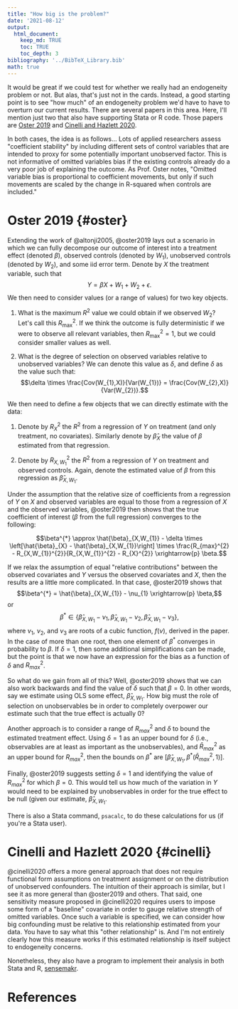 ```yaml
---
title: "How big is the problem?"
date: '2021-08-12'
output: 
  html_document:
    keep_md: TRUE
    toc: TRUE
    toc_depth: 3
bibliography: '../BibTeX_Library.bib'
math: true
---
```




It would be great if we could test for whether we really had an endogeneity problem or not. But alas, that's just not in the cards. Instead, a good starting point is to see "how much" of an endogeneity problem we'd have to have to overturn our current results. There are several papers in this area. Here, I'll mention just two that also have supporting Stata or R code. Those papers are [Oster 2019](#oster) and [Cinelli and Hazlett 2020](#cinelli).

In both cases, the idea is as follows... Lots of applied researchers assess "coefficient stability" by including different sets of control variables that are intended to proxy for some potentially important unobserved factor. This is not informative of omitted variables bias if the existing controls already do a very poor job of explaining the outcome. As Prof. Oster notes, "Omitted variable bias is proportional to coefficient movements, but only if such movements are scaled by the change in R-squared when controls are included."


# Oster 2019 {#oster}

Extending the work of @altonji2005, @oster2019 lays out a scenario in which we can fully decompose our outcome of interest into a treatment effect (denoted $\beta$), observed controls (denoted by $W_{1}$), unobserved controls (denoted by $W_{2}$), and some iid error term. Denote by $X$ the treatment variable, such that $$Y = \beta X + W_{1} + W_{2} + \epsilon.$$ We then need to consider values (or a range of values) for two key objects. 

1. What is the maximum $R^2$ value we could obtain if we observed $W_{2}$? Let's call this $R_{\text{max}}^{2}$. If we think the outcome is fully deterministic if we were to observe all relevant variables, then $R_{\text{max}}^{2}=1$, but we could consider smaller values as well.

2. What is the degree of selection on observed variables relative to unobserved variables? We can denote this value as $\delta$, and define $\delta$ as the value such that: $$\delta \times \frac{Cov(W_{1},X)}{Var(W_{1})} = \frac{Cov(W_{2},X)}{Var(W_{2})}.$$

We then need to define a few objects that we can directly estimate with the data:

1. Denote by $R^{2}_{X}$ the $R^{2}$ from a regression of $Y$ on treatment (and only treatment, no covariates). Similarly denote by $\hat{\beta}_{X}$ the value of $\beta$ estimated from that regression. 

2. Denote by $R^{2}_{X,W_{1}}$ the $R^{2}$ from a regression of $Y$ on treatment and observed controls. Again, denote the estimated value of $\beta$ from this regression as $\hat{\beta}_{X, W_{1}}$. 

Under the assumption that the relative size of coefficients from a regression of $Y$ on $X$ and observed variables are equal to those from a regression of $X$ and the observed variables, @oster2019 then shows that the true coefficient of interest ($\beta$ from the full regression) converges to the following:

$$\beta^{*} \approx \hat{\beta}_{X,W_{1}} - \delta \times \left[\hat{\beta}_{X} - \hat{\beta}_{X,W_{1}}\right] \times \frac{R_{max}^{2} - R_{X,W_{1}}^{2}}{R_{X,W_{1}}^{2} - R_{X}^{2}} \xrightarrow{p} \beta.$$

If we relax the assumption of equal "relative contributions" between the observed covariates and $Y$ versus the observed covariates and $X$, then the results are a little more complicated. In that case, @oster2019 shows that $$\beta^{*} = \hat{\beta}_{X,W_{1}} - \nu_{1} \xrightarrow{p} \beta,$$ or $$\beta^{*} \in \left\{ \hat{\beta}_{X,W_{1}} - \nu_{1}, \hat{\beta}_{X,W_{1}} - \nu_{2}, \hat{\beta}_{X,W_{1}} - \nu_{3} \right\},$$
where $\nu_{1}$, $\nu_{2}$, and $\nu_{3}$ are roots of a cubic function, $f(\nu)$, derived in the paper. In the case of more than one root, then one element of $\beta^{*}$ converges in probability to $\beta$. If $\delta=1$, then some additional simplifications can be made, but the point is that we now have an expression for the bias as a function of $\delta$ and $R^{2}_{max}$. 

So what do we gain from all of this? Well, @oster2019 shows that we can also work backwards and find the value of $\delta$ such that $\beta=0$. In other words, say we estimate using OLS some effect, $\hat{\beta}_{X, W_{1}}$. How big must the role of selection on unobservables be in order to completely overpower our estimate such that the true effect is actually 0? 

Another approach is to consider a range of $R^{2}_{max}$ and $\delta$ to bound the estimated treatment effect. Using $\delta=1$ as an upper bound for $\delta$ (i.e., observables are at least as important as the unobservables), and $\bar{R}^{2}_{max}$ as an upper bound for $R^{2}_{max}$, then the bounds on $\beta^{*}$ are $\left[ \hat{\beta}_{X,W_{1}}, \beta^{*}(\bar{R}^{2}_{max}, 1) \right]$.

Finally, @oster2019 suggests setting $\delta=1$ and identifying the value of $R^{2}_{max}$ for which $\beta=0$. This would tell us how much of the variation in $Y$ would need to be explained by unobservables in order for the true effect to be null (given our estimate, $\hat{\beta}_{X,W_{1}}$.

There is also a Stata command, `psacalc`, to do these calculations for us (if you're a Stata user). 

# Cinelli and Hazlett 2020 {#cinelli}

@cinelli2020 offers a more general approach that does not require functional form assumptions on treatment assignment or on the distribution of unobserved confounders. The intuition of their approach is similar, but I see it as more general than @oster2019 and others. That said, one sensitivity measure proposed in @cinelli2020 requires users to impose some form of a "baseline" covariate in order to gauge relative strength of omitted variables. Once such a variable is specified, we can consider how big confounding must be relative to this relationship estimated from your data. You have to say what this "other relationship" is. And I'm not entirely clearly how this measure works if this estimated relationship is itself subject to endogeneity concerns. 

Nonetheless, they also have a program to implement their analysis in both Stata and R, [sensemakr](https://github.com/carloscinelli/sensemakr).


# References
